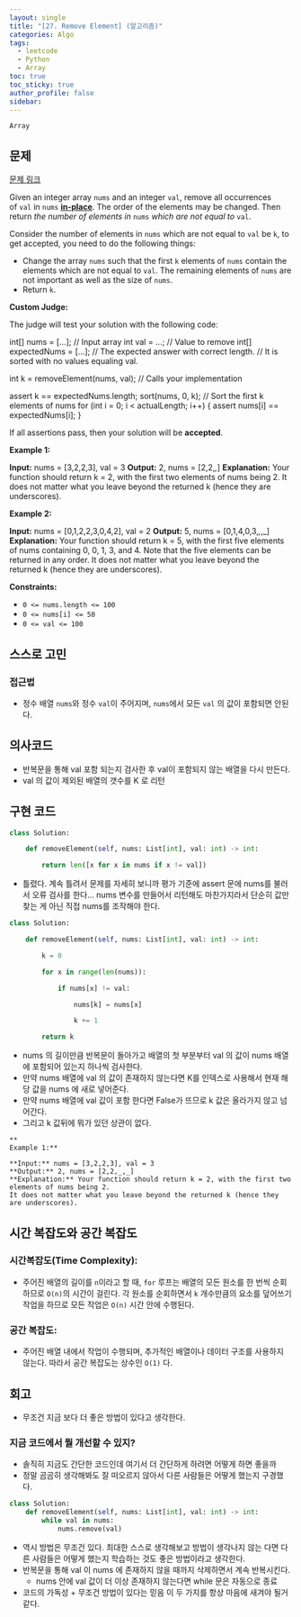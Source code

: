 ```yaml
---
layout: single
title: "[27. Remove Element] (알고리즘)"
categories: Algo
tags:
  - leetcode
  - Python
  - Array
toc: true
toc_sticky: true
author_profile: false
sidebar:
---
```

`Array`
## 문제


[문제 링크](https://leetcode.com/problems/remove-element/?envType=study-plan-v2&envId=top-interview-150)

Given an integer array `nums` and an integer `val`, remove all occurrences of `val` in `nums` [**in-place**](https://en.wikipedia.org/wiki/In-place_algorithm). The order of the elements may be changed. Then return _the number of elements in_ `nums` _which are not equal to_ `val`.

Consider the number of elements in `nums` which are not equal to `val` be `k`, to get accepted, you need to do the following things:

- Change the array `nums` such that the first `k` elements of `nums` contain the elements which are not equal to `val`. The remaining elements of `nums` are not important as well as the size of `nums`.
- Return `k`.

**Custom Judge:**

The judge will test your solution with the following code:

int[] nums = [...]; // Input array
int val = ...; // Value to remove
int[] expectedNums = [...]; // The expected answer with correct length.
                            // It is sorted with no values equaling val.

int k = removeElement(nums, val); // Calls your implementation

assert k == expectedNums.length;
sort(nums, 0, k); // Sort the first k elements of nums
for (int i = 0; i < actualLength; i++) {
    assert nums[i] == expectedNums[i];
}

If all assertions pass, then your solution will be **accepted**.

**Example 1:**

**Input:** nums = [3,2,2,3], val = 3
**Output:** 2, nums = [2,2,_,_]
**Explanation:** Your function should return k = 2, with the first two elements of nums being 2.
It does not matter what you leave beyond the returned k (hence they are underscores).

**Example 2:**

**Input:** nums = [0,1,2,2,3,0,4,2], val = 2
**Output:** 5, nums = [0,1,4,0,3,_,_,_]
**Explanation:** Your function should return k = 5, with the first five elements of nums containing 0, 0, 1, 3, and 4.
Note that the five elements can be returned in any order.
It does not matter what you leave beyond the returned k (hence they are underscores).

**Constraints:**

- `0 <= nums.length <= 100`
- `0 <= nums[i] <= 50`
- `0 <= val <= 100`


## 스스로 고민

### 접근법

- 정수 배열 `nums`와 정수 `val`이 주어지며, `nums`에서 모든 `val` 의 값이 포함되면 안된다.

## 의사코드

- 반복문을 통해 val 포함 되는지 검사한 후 val이 포함되지 않는 배열을 다시 만든다.
- val 의 값이 제외된 배열의 갯수를 K 로 리턴

## 구현 코드

```python
class Solution:

    def removeElement(self, nums: List[int], val: int) -> int:

        return len([x for x in nums if x != val])
```

- 틀렸다. 계속 틀려서 문제를 자세히 보니까 평가 기준에  assert 문에 nums를 불러서 오류 검사를 한다... nums 변수를 만들어서 리턴해도 마찬가지라서 단순히 값만 찾는 게 아닌 직접 nums를 조작해야 한다. 

```python
class Solution:

    def removeElement(self, nums: List[int], val: int) -> int:

        k = 0

        for x in range(len(nums)):

            if nums[x] != val:

                nums[k] = nums[x]

                k += 1

        return k
```

-  nums 의 길이만큼 반복문이 돌아가고 배열의 첫 부분부터 val 의 값이 nums 배열에 포함되어 있는지 하나씩 검사한다.
- 만약 nums 배열에 val 의 값이 존재하지 않는다면 K를 인덱스로 사용해서 현재 해당 값을 nums 에 새로 넣어준다.
- 만약 nums 배열에 val 값이 포함 한다면 False가 뜨므로 k 값은 올라가지 않고 넘어간다.
- 그리고 k 값뒤에 뭐가 있던 상관이 없다.

```
**  
Example 1:**

**Input:** nums = [3,2,2,3], val = 3
**Output:** 2, nums = [2,2,_,_]
**Explanation:** Your function should return k = 2, with the first two elements of nums being 2.
It does not matter what you leave beyond the returned k (hence they are underscores).
```

## 시간 복잡도와 공간 복잡도

### 시간복잡도(Time Complexity):

- 주어진 배열의 길이를 `n`이라고 할 때, `for` 루프는 배열의 모든 원소를 한 번씩 순회하므로 `O(n)`의 시간이 걸린다. 각 원소를 순회하면서 `k` 개수만큼의 요소를 덮어쓰기 작업을 하므로 모든 작업은 `O(n)` 시간 안에 수행된다.

### 공간 복잡도:

- 주어진 배열 내에서 작업이 수행되며, 추가적인 배열이나 데이터 구조를 사용하지 않는다. 따라서 공간 복잡도는 상수인 `O(1)` 다.

## 회고

- 무조건 지금 보다 더 좋은 방법이 있다고 생각한다.

### 지금 코드에서 뭘 개선할 수 있지?

- 솔직히 지금도 간단한 코드인데 여기서 더 간단하게 하려면 어떻게 하면 좋을까
- 정말 곰곰히 생각해봐도 잘 떠오르지 않아서 다른 사람들은 어떻게 했는지 구경했다.

```python
class Solution:
    def removeElement(self, nums: List[int], val: int) -> int:
        while val in nums:
            nums.remove(val)
```

- 역시 방법은 무조건 있다. 최대한 스스로 생각해보고 방법이 생각나지 않는 다면 다른 사람들은 어떻게 했는지 학습하는 것도 좋은 방법이라고 생각한다.
- 반복문을 통해 val 이 nums 에 존재하지 않을 때까지 삭제하면서 계속 반복시킨다.
	- nums 안에 val 값이 더 이상 존재하지 않는다면 while 문은 자동으로 종료
- 코드의 가독성 + 무조건 방법이 있다는 믿음 이 두 가지를 항상 마음에 새겨야 될거 같다.

